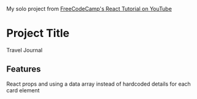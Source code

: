 My solo project from [FreeCodeCamp's React Tutorial on YouTube](https://www.youtube.com/watch?v=bMknfKXIFA8)

<h1>Project Title</h1>
Travel Journal

<h2>Features</h2>
React props and using a data array instead of hardcoded details for each card element